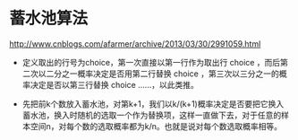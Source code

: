

# 蓄水池算法
http://www.cnblogs.com/afarmer/archive/2013/03/30/2991059.html

- 定义取出的行号为choice，第一次直接以第一行作为取出行 choice ，而后第二次以二分之一概率决定是否用第二行替换 choice ，第三次以三分之一的概率决定是否以第三行替换 choice ……，以此类推。
  
- 先把前k个数放入蓄水池，对第k+1，我们以k/(k+1)概率决定是否要把它换入蓄水池，换入时随机的选取一个作为替换项，这样一直做下去，对于任意的样本空间n，对每个数的选取概率都为k/n。也就是说对每个数选取概率相等。